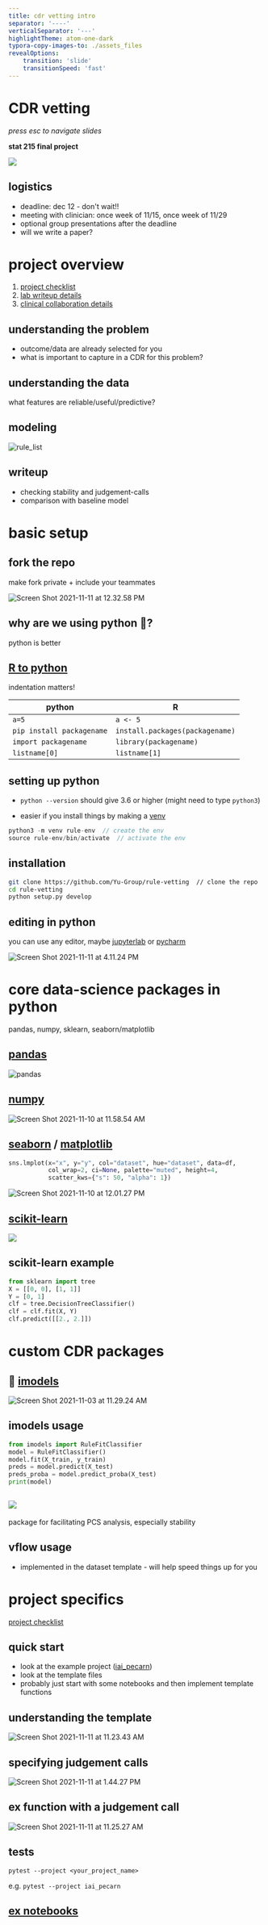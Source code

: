 ```yaml
---
title: cdr vetting intro
separator: '----'
verticalSeparator: '---'
highlightTheme: atom-one-dark
typora-copy-images-to: ./assets_files
revealOptions:
    transition: 'slide'
	transitionSpeed: 'fast'
---
```


<h1> CDR vetting </h1>

*press esc to navigate slides*

**stat 215 final project**

[![](assets_files/GitHub-Mark-64px.png)](https://github.com/Yu-Group/rule-vetting)



## logistics

- deadline: dec 12 - don't wait!!
- meeting with clinician: once week of 11/15, once week of 11/29
- optional group presentations after the deadline
- will we write a paper?

# project overview

1. [project checklist](https://github.com/Yu-Group/rule-vetting#contributing-checklist)
2. [lab writeup details](https://github.com/Yu-Group/rule-vetting/blob/master/docs/lab_writeup.md)
3. [clinical collaboration details](https://github.com/Yu-Group/rule-vetting/blob/master/docs/collaborating_for_data_scientists.md)

## understanding the problem

- outcome/data are already selected for you
- what is important to capture in a CDR for this problem?

## understanding the data

what features are reliable/useful/predictive?

## modeling

![rule_list](assets_files/rule_list.png)

## writeup

- checking stability and judgement-calls
- comparison with baseline model



# basic setup

## fork the repo

make fork private + include your teammates

![Screen Shot 2021-11-11 at 12.32.58 PM](assets_files/Screen%20Shot%202021-11-11%20at%2012.32.58%20PM.png)

## why are we using python 🐍?

python is better

## [R to python](https://towardsdatascience.com/essential-guide-to-translating-between-python-and-r-7cb18b786e5d)

indentation matters!

| python                    | R                               |
| -- | -- |
| `a=5`                     | `a <- 5`                        |
| `pip install packagename` | `install.packages(packagename)` |
| `import packagename`      | `library(packagename)`          |
| `listname[0]` | `listname[1]` |

## setting up python

- `python --version` should give 3.6 or higher (might need to type `python3`)

- easier if you install things by making a [venv](https://docs.python.org/3/tutorial/venv.html)

```C
python3 -m venv rule-env  // create the env
source rule-env/bin/activate  // activate the env
```


## installation

```bash
git clone https://github.com/Yu-Group/rule-vetting  // clone the repo
cd rule-vetting
python setup.py develop
```

## editing in python

you can use any editor, maybe [jupyterlab](https://jupyterlab.readthedocs.io/en/stable/) or [pycharm](https://www.jetbrains.com/pycharm/)

![Screen Shot 2021-11-11 at 4.11.24 PM](assets_files/Screen%20Shot%202021-11-11%20at%204.11.24%20PM.png)

# core data-science packages in python

pandas, numpy, sklearn, seaborn/matplotlib

## [pandas](https://pandas.pydata.org/)

![pandas](assets_files/pandas.png)



## [numpy](https://numpy.org/)

![Screen Shot 2021-11-10 at 11.58.54 AM](assets_files/Screen%20Shot%202021-11-10%20at%2011.58.54%20AM.png)

## [seaborn](https://seaborn.pydata.org/) / [matplotlib](https://matplotlib.org/)

```python
sns.lmplot(x="x", y="y", col="dataset", hue="dataset", data=df,
           col_wrap=2, ci=None, palette="muted", height=4,
           scatter_kws={"s": 50, "alpha": 1})
```



![Screen Shot 2021-11-10 at 12.01.27 PM](assets_files/Screen%20Shot%202021-11-10%20at%2012.01.27%20PM.png)



## [scikit-learn](https://scikit-learn.org/stable/index.html)

![](https://scikit-learn.org/stable/_static/ml_map.png)



## scikit-learn example

```python
from sklearn import tree
X = [[0, 0], [1, 1]]
Y = [0, 1]
clf = tree.DecisionTreeClassifier()
clf = clf.fit(X, Y)
clf.predict([[2., 2.]])
```

# custom CDR packages

## 🔎 [imodels](https://github.com/csinva/imodels)

![Screen Shot 2021-11-03 at 11.29.24 AM](assets_files/Screen%20Shot%202021-11-03%20at%2011.29.24%20AM.png)



## imodels usage

```python
from imodels import RuleFitClassifier
model = RuleFitClassifier()
model.fit(X_train, y_train)
preds = model.predict(X_test)
preds_proba = model.predict_proba(X_test)
print(model)
```



## ![](https://camo.githubusercontent.com/877680cfefd1fb7cb3c240b9aca3f4cade12972550236807b2d103ba281cb3eb/68747470733a2f2f79752d67726f75702e6769746875622e696f2f76657269646963616c2d666c6f772f6c6f676f5f76666c6f775f73747261696768742e6a7067)

package for facilitating PCS analysis, especially stability

## vflow usage

- implemented in the dataset template - will help speed things up for you

# project specifics

[project checklist](https://github.com/Yu-Group/rule-vetting#contributing-checklist)



## quick start

- look at the example project ([iai_pecarn](https://github.com/Yu-Group/rule-vetting/tree/master/rulevetting/projects/iai_pecarn))
- look at the template files
- probably just start with some notebooks and then implement template functions



## understanding the template

![Screen Shot 2021-11-11 at 11.23.43 AM](assets_files/Screen%20Shot%202021-11-11%20at%2011.23.43%20AM.png)

## specifying judgement calls

![Screen Shot 2021-11-11 at 1.44.27 PM](assets_files/Screen%20Shot%202021-11-11%20at%201.44.27%20PM.png)

## ex function with a judgement call

![Screen Shot 2021-11-11 at 11.25.27 AM](assets_files/Screen%20Shot%202021-11-11%20at%2011.25.27%20AM.png)



## tests

`pytest --project <your_project_name>`

e.g. `pytest --project iai_pecarn`



## [ex notebooks](https://github.com/Yu-Group/rule-vetting/tree/master/rulevetting/projects/iai_pecarn/notebooks)
